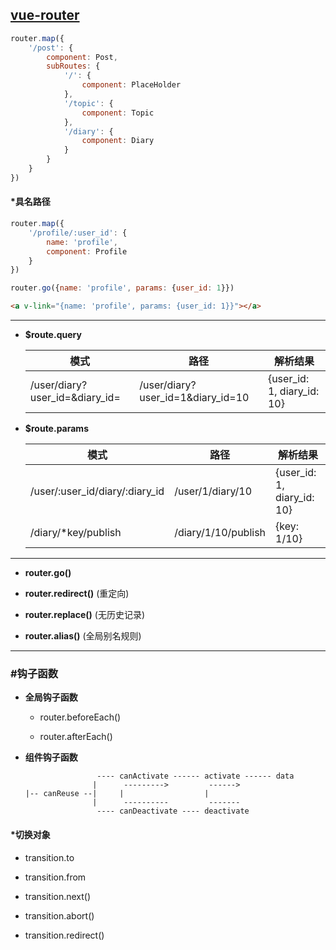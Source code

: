 ## [vue-router](http://router.vuejs.org/zh-cn/index.html) ##

```javascript
router.map({
    '/post': {
        component: Post,
        subRoutes: {
            '/': {
                component: PlaceHolder
            },
            '/topic': {
                component: Topic
            },
            '/diary': {
                component: Diary
            }
        }
    }
})
```

#### *具名路径 ####

```javascript
router.map({
    '/profile/:user_id': {
        name: 'profile',
        component: Profile
    }
})
```
```javascript
router.go({name: 'profile', params: {user_id: 1}})
```
```html
<a v-link="{name: 'profile', params: {user_id: 1}}"></a>
```

*****

+ __$route.query__

    | 模式 | 路径 | 解析结果 |
    | ------------------------------ | --------------------------------- | -------------------------- |
    | /user/diary?user_id=&diary_id= | /user/diary?user_id=1&diary_id=10 | {user_id: 1, diary_id: 10} |

+ __$route.params__

    | 模式 | 路径 | 解析结果 |
    | ------------------------------ | ------------------- | -------------------------- |
    | /user/:user_id/diary/:diary_id | /user/1/diary/10    | {user_id: 1, diary_id: 10} |
    | /diary/*key/publish            | /diary/1/10/publish | {key: 1/10}                |

*****

+ __router.go()__

+ __router.redirect()__ (重定向)

+ __router.replace()__ (无历史记录)

+ __router.alias()__ (全局别名规则)

*****

### #钩子函数 ###

+ __全局钩子函数__

    + router.beforeEach()

    + router.afterEach()

+ __组件钩子函数__

    ```
                    ---- canActivate ------ activate ------ data
                   |      --------->         ------>
    |-- canReuse --|     |                  |
                   |      ----------         -------
                    ---- canDeactivate ---- deactivate
    ```

#### *切换对象 ####

+ transition.to

+ transition.from

+ transition.next()

+ transition.abort()

+ transition.redirect()